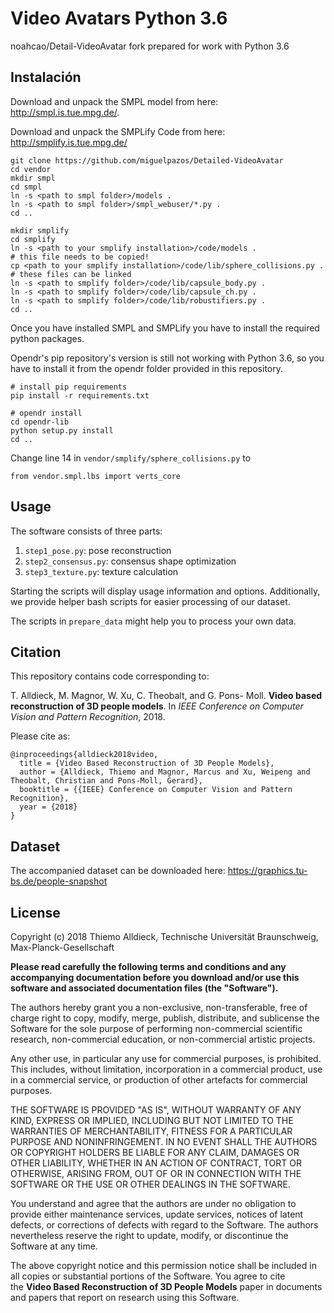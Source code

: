 # Video Avatars Python 3.6

noahcao/Detail-VideoAvatar fork prepared for work with Python 3.6
## Instalación
Download and unpack the SMPL model from here: http://smpl.is.tue.mpg.de/.

Download and unpack the SMPLify Code from here: http://smplify.is.tue.mpg.de/

```
git clone https://github.com/miguelpazos/Detailed-VideoAvatar
cd vendor
mkdir smpl
cd smpl
ln -s <path to smpl folder>/models .
ln -s <path to smpl folder>/smpl_webuser/*.py .
cd ..

mkdir smplify
cd smplify
ln -s <path to your smplify installation>/code/models .
# this file needs to be copied!
cp <path to your smplify installation>/code/lib/sphere_collisions.py .
# these files can be linked
ln -s <path to smplify folder>/code/lib/capsule_body.py .
ln -s <path to smplify folder>/code/lib/capsule_ch.py .
ln -s <path to smplify folder>/code/lib/robustifiers.py .
cd ..
```
Once you have installed SMPL and SMPLify you have to install the required python packages.

Opendr's pip repository's version is still not working with Python 3.6, so you have to install it from the opendr folder provided in this repository.
```
# install pip requirements
pip install -r requirements.txt

# opendr install
cd opendr-lib
python setup.py install
cd ..
```
Change line 14 in `vendor/smplify/sphere_collisions.py` to
```
from vendor.smpl.lbs import verts_core
```
## Usage

The software consists of three parts:

1. `step1_pose.py`: pose reconstruction
2. `step2_consensus.py`: consensus shape optimization
3. `step3_texture.py`: texture calculation

Starting the scripts will display usage information and options.
Additionally, we provide helper bash scripts for easier processing of our dataset.

The scripts in `prepare_data` might help you to process your own data.

## Citation

This repository contains code corresponding to:

T. Alldieck, M. Magnor, W. Xu, C. Theobalt, and G. Pons-
Moll. **Video based reconstruction of 3D people models**. In
*IEEE Conference on Computer Vision and Pattern Recognition*, 2018.

Please cite as:

```
@inproceedings{alldieck2018video,
  title = {Video Based Reconstruction of 3D People Models},
  author = {Alldieck, Thiemo and Magnor, Marcus and Xu, Weipeng and Theobalt, Christian and Pons-Moll, Gerard},
  booktitle = {{IEEE} Conference on Computer Vision and Pattern Recognition},
  year = {2018}
}
```


## Dataset

The accompanied dataset can be downloaded here: https://graphics.tu-bs.de/people-snapshot

## License

Copyright (c) 2018 Thiemo Alldieck, Technische Universität Braunschweig, Max-Planck-Gesellschaft

**Please read carefully the following terms and conditions and any accompanying documentation before you download and/or use this software and associated documentation files (the "Software").**

The authors hereby grant you a non-exclusive, non-transferable, free of charge right to copy, modify, merge, publish, distribute, and sublicense the Software for the sole purpose of performing non-commercial scientific research, non-commercial education, or non-commercial artistic projects.

Any other use, in particular any use for commercial purposes, is prohibited. This includes, without limitation, incorporation in a commercial product, use in a commercial service, or production of other artefacts for commercial purposes.

THE SOFTWARE IS PROVIDED "AS IS", WITHOUT WARRANTY OF ANY KIND, EXPRESS OR IMPLIED, INCLUDING BUT NOT LIMITED TO THE WARRANTIES OF MERCHANTABILITY, FITNESS FOR A PARTICULAR PURPOSE AND NONINFRINGEMENT. IN NO EVENT SHALL THE AUTHORS OR COPYRIGHT HOLDERS BE LIABLE FOR ANY CLAIM, DAMAGES OR OTHER LIABILITY, WHETHER IN AN ACTION OF CONTRACT, TORT OR OTHERWISE, ARISING FROM, OUT OF OR IN CONNECTION WITH THE SOFTWARE OR THE USE OR OTHER DEALINGS IN THE SOFTWARE.

You understand and agree that the authors are under no obligation to provide either maintenance services, update services, notices of latent defects, or corrections of defects with regard to the Software. The authors nevertheless reserve the right to update, modify, or discontinue the Software at any time.

The above copyright notice and this permission notice shall be included in all copies or substantial portions of the Software. You agree to cite the **Video Based Reconstruction of 3D People Models** paper in documents and papers that report on research using this Software.

